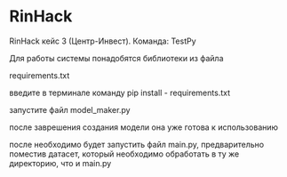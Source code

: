 # RinHack
RinHack кейс 3 (Центр-Инвест). Команда: TestPy

 Для работы системы понадобятся библиотеки из файла

 requirements.txt

 введите в терминале команду pip install - requirements.txt

 запустите файл model_maker.py

 после заврешения создания модели она уже готова к использованию


после необходимо будет запустить файл main.py, предварительно поместив датасет, который необходимо обработать в ту же директорию, что и main.py
